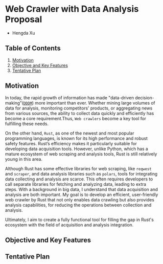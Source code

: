 # Web Crawler with Data Analysis Proposal

- Hengda Xu

## Table of Contents
1. [Motivation](#motivation)
2. [Objective and Key Features](#objective-and-key-features)
3. [Tentative Plan](#tentative-plan)

## Motivation

In today, the rapid growth of information has made "data-driven decision-making"([`DDDM`](https://www.ibm.com/think/topics/data-driven-decision-making)) more important than ever. Whether mining large volumes of data for analysis, monitoring competitors' products, or aggregating news from various sources, the ability to collect data quickly and efficiently has become a core requirement.Thus, `Web crawlers` become a key tool for fulfilling these needs.

On the other hand, `Rust`, as one of the newest and most popular programming languages, is known for its high performance and robust safety features. Rust’s efficiency makes it particularly suitable for developing data acquisition tools. However, unlike Python, which has a mature ecosystem of web scraping and analysis tools, Rust is still relatively young in this area. 

Although Rust has some effective libraries for web scraping, like `reqwest` and `scraper`, and data analysis libraries such as `polars`, tools for integrating data collecting and analysis are scarce. This often requires developers to call separate libraries for fetching and analyzing data, leading to extra steps. With a background in big data, I understand that data acquisition and analysis are both important. My goal is to develop an efficient, user-friendly web crawler by Rust that not only enables data crawling but also provides analysis capabilities, for reducing the operations between collection and analysis.

Ultimately, I aim to create a fully functional tool for filling the gap in Rust's ecosystem with the field of acquisition and analysis integration.


## Objective and Key Features

## Tentative Plan